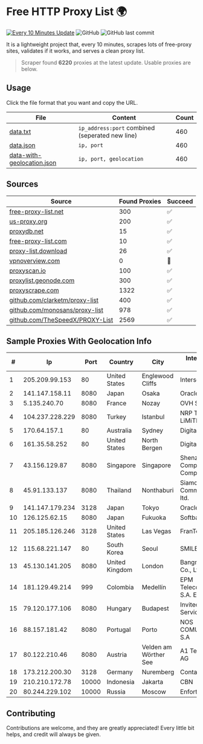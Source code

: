 
# Free HTTP Proxy List 🌍

[![Every 10 Minutes Update](https://github.com/mertguvencli/http-proxy-list/actions/workflows/main.yml/badge.svg?branch=main)](https://github.com/mertguvencli/http-proxy-list/actions/workflows/main.yml)
![GitHub](https://img.shields.io/github/license/mertguvencli/http-proxy-list)
![GitHub last commit](https://img.shields.io/github/last-commit/mertguvencli/http-proxy-list)

It is a lightweight project that, every 10 minutes, scrapes lots of free-proxy sites, validates if it works, and serves a clean proxy list.


> Scraper found **6220** proxies at the latest update. Usable proxies are below.

## Usage

Click the file format that you want and copy the URL.


|File|Content|Count|
|----|-------|-----|
|[data.txt](https://raw.githubusercontent.com/mertguvencli/http-proxy-list/main/proxy-list/data.txt)|`ip_address:port` combined (seperated new line)|460|
|[data.json](https://raw.githubusercontent.com/mertguvencli/http-proxy-list/main/proxy-list/data.json)|`ip, port`|460|
|[data-with-geolocation.json](https://raw.githubusercontent.com/mertguvencli/http-proxy-list/main/proxy-list/data-with-geolocation.json)|`ip, port, geolocation`|460|

## Sources

|Source|Found Proxies|Succeed|
|------|-------------|-------|
|[free-proxy-list.net](https://free-proxy-list.net)|300|✅|
|[us-proxy.org](https://www.us-proxy.org)|200|✅|
|[proxydb.net](http://proxydb.net)|15|✅|
|[free-proxy-list.com](https://free-proxy-list.com/?page=&port=&type%5B%5D=http&type%5B%5D=https&up_time=0&search=Search)|10|✅|
|[proxy-list.download](https://www.proxy-list.download/HTTP)|26|✅|
|[vpnoverview.com](https://vpnoverview.com/privacy/anonymous-browsing/free-proxy-servers)|0|🚫|
|[proxyscan.io](https://www.proxyscan.io)|100|✅|
|[proxylist.geonode.com](https://proxylist.geonode.com/api/proxy-list?limit=300&page=1&sort_by=lastChecked&sort_type=desc&protocols=http,https)|300|✅|
|[proxyscrape.com](https://api.proxyscrape.com/v2/?request=displayproxies&protocol=http&timeout=10000&country=all&ssl=all&anonymity=all)|1322|✅|
|[github.com/clarketm/proxy-list](https://raw.githubusercontent.com/clarketm/proxy-list/master/proxy-list-raw.txt)|400|✅|
|[github.com/monosans/proxy-list](https://raw.githubusercontent.com/monosans/proxy-list/main/proxies/http.txt)|978|✅|
|[github.com/TheSpeedX/PROXY-List](https://raw.githubusercontent.com/TheSpeedX/PROXY-List/master/http.txt)|2569|✅|


## Sample Proxies With Geolocation Info

|#|Ip|Port|Country|City|Internet Service Provider|
|-|--|----|-------|----|-------------------------|
|1|205.209.99.153|80|United States|Englewood Cliffs|Interserver, Inc|
|2|141.147.158.11|8080|Japan|Osaka|Oracle Corporation|
|3|5.135.240.70|8080|France|Nozay|OVH SAS|
|4|104.237.228.229|8080|Turkey|Istanbul|NRP TEKNOLOJi LiMiTED SiRKETi|
|5|170.64.157.1|80|Australia|Sydney|DigitalOcean, LLC|
|6|161.35.58.252|80|United States|North Bergen|DigitalOcean, LLC|
|7|43.156.129.87|8080|Singapore|Singapore|Shenzhen Tencent Computer Systems Company Limited|
|8|45.91.133.137|8080|Thailand|Nonthaburi|Siamdata Communication Co., ltd.|
|9|141.147.179.234|3128|Japan|Tokyo|Oracle Corporation|
|10|126.125.62.15|8080|Japan|Fukuoka|Softbank BB Corp.|
|11|205.185.126.246|3128|United States|Las Vegas|FranTech Solutions|
|12|115.68.221.147|80|South Korea|Seoul|SMILESERV|
|13|45.130.141.205|8080|United Kingdom|London|Bangmod Enterprise Co., Ltd.|
|14|181.129.49.214|999|Colombia|Medellín|EPM Telecomunicaciones S.A. E.S.P.|
|15|79.120.177.106|8080|Hungary|Budapest|Invitech ICT Services Kft.|
|16|88.157.181.42|8080|Portugal|Porto|NOS COMUNICACOES S.A|
|17|80.122.210.46|8080|Austria|Velden am Wörther See|A1 Telekom Austria AG|
|18|173.212.200.30|3128|Germany|Nuremberg|Contabo GmbH|
|19|210.210.172.78|10000|Indonesia|Jakarta|CBN|
|20|80.244.229.102|10000|Russia|Moscow|Enforta-MSK|



## Contributing

Contributions are welcome, and they are greatly appreciated! Every
little bit helps, and credit will always be given.

